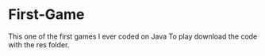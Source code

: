 # First-Game
This one of the first games I ever coded on Java
To play download the code with the res folder. 
